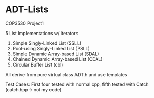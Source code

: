 # ADT-Lists

COP3530 Project1

5 List Implementations w/ Iterators

1. Simple Singly-Linked List (SSLL)
2. Pool-using Singly-Linked List (PSLL)
3. Simple Dynamic Array-based List (SDAL)
4. Chained Dynamic Array-based List (CDAL)
5. Circular Buffer List (cbl)

All derive from pure virtual class ADT.h and use templates

Test Cases:
First four tested with normal cpp, fifth tested with Catch (catch.hpp-> not my code)
